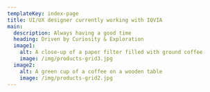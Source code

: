 ```yaml
---
templateKey: index-page
title: UI/UX designer currently working with IQVIA
main:
  description: Always having a good time
  heading: Driven by Curiosity & Exploration
  image1:
    alt: A close-up of a paper filter filled with ground coffee
    image: /img/products-grid3.jpg
  image2:
    alt: A green cup of a coffee on a wooden table
    image: /img/products-grid2.jpg
---
```


